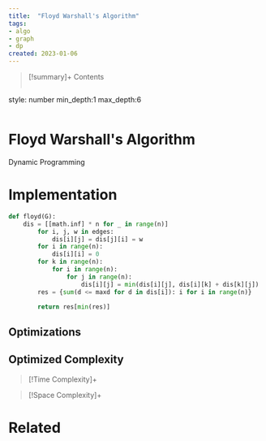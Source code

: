 ```yaml
---
title:  "Floyd Warshall's Algorithm"
tags:
- algo
- graph
- dp
created: 2023-01-06
---
```


>[!summary]+ Contents
>```toc
style: number
min_depth:1
max_depth:6 
>```


# Floyd Warshall's Algorithm
Dynamic Programming
# Implementation

```python
def floyd(G):
    dis = [[math.inf] * n for _ in range(n)]
        for i, j, w in edges:
            dis[i][j] = dis[j][i] = w
        for i in range(n):
            dis[i][i] = 0
        for k in range(n):
            for i in range(n):
                for j in range(n):
                    dis[i][j] = min(dis[i][j], dis[i][k] + dis[k][j])
        res = {sum(d <= maxd for d in dis[i]): i for i in range(n)}

        return res[min(res)]
```

## Optimizations

## Optimized Complexity

>[!Time Complexity]+

>[!Space Complexity]+



# Related
